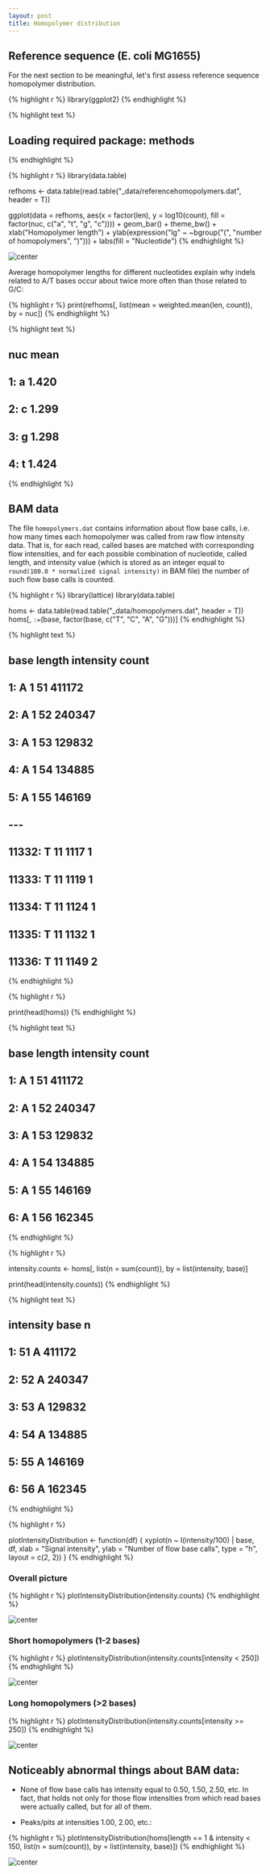 ```yaml
---
layout: post
title: Homopolymer distribution
---
```


## Reference sequence (E. coli MG1655)

For the next section to be meaningful, let's first assess reference sequence
homopolymer distribution.


{% highlight r %}
library(ggplot2)
{% endhighlight %}



{% highlight text %}
## Loading required package: methods
{% endhighlight %}



{% highlight r %}
library(data.table)

refhoms <- data.table(read.table("_data/referencehomopolymers.dat", header = T))

ggplot(data = refhoms, aes(x = factor(len), y = log10(count), fill = factor(nuc, 
    c("a", "t", "g", "c")))) + geom_bar() + theme_bw() + xlab("Homopolymer length") + 
    ylab(expression("lg" ~ ~bgroup("(", "number of homopolymers", ")"))) + labs(fill = "Nucleotide")
{% endhighlight %}

![center](/iontorrent-stats/figures/2012-11-11-homopolymers/referencehoms.png) 


Average homopolymer lengths for different nucleotides explain why indels related
to A/T bases occur about twice more often than those related to G/C:


{% highlight r %}
print(refhoms[, list(mean = weighted.mean(len, count)), by = nuc])
{% endhighlight %}



{% highlight text %}
##    nuc  mean
## 1:   a 1.420
## 2:   c 1.299
## 3:   g 1.298
## 4:   t 1.424
{% endhighlight %}


## BAM data

The file `homopolymers.dat` contains information about flow base calls,
i.e. how many times each homopolymer was called from raw flow intensity data.
That is, for each read, called bases are matched with corresponding 
flow intensities, and for each possible combination of nucleotide, called length, and 
intensity value (which is stored as an integer equal to 
`round(100.0 * normalized signal intensity)` in BAM file)
the number of such flow base calls is counted.


{% highlight r %}
library(lattice)
library(data.table)

homs <- data.table(read.table("_data/homopolymers.dat", header = T))
homs[, `:=`(base, factor(base, c("T", "C", "A", "G")))]
{% endhighlight %}



{% highlight text %}
##        base length intensity  count
##     1:    A      1        51 411172
##     2:    A      1        52 240347
##     3:    A      1        53 129832
##     4:    A      1        54 134885
##     5:    A      1        55 146169
##    ---                             
## 11332:    T     11      1117      1
## 11333:    T     11      1119      1
## 11334:    T     11      1124      1
## 11335:    T     11      1132      1
## 11336:    T     11      1149      2
{% endhighlight %}



{% highlight r %}

print(head(homs))
{% endhighlight %}



{% highlight text %}
##    base length intensity  count
## 1:    A      1        51 411172
## 2:    A      1        52 240347
## 3:    A      1        53 129832
## 4:    A      1        54 134885
## 5:    A      1        55 146169
## 6:    A      1        56 162345
{% endhighlight %}



{% highlight r %}

intensity.counts <- homs[, list(n = sum(count)), by = list(intensity, base)]

print(head(intensity.counts))
{% endhighlight %}



{% highlight text %}
##    intensity base      n
## 1:        51    A 411172
## 2:        52    A 240347
## 3:        53    A 129832
## 4:        54    A 134885
## 5:        55    A 146169
## 6:        56    A 162345
{% endhighlight %}



{% highlight r %}

plotIntensityDistribution <- function(df) {
    xyplot(n ~ I(intensity/100) | base, df, xlab = "Signal intensity", ylab = "Number of flow base calls", 
        type = "h", layout = c(2, 2))
}
{% endhighlight %}


### Overall picture

{% highlight r %}
plotIntensityDistribution(intensity.counts)
{% endhighlight %}

![center](/iontorrent-stats/figures/2012-11-11-homopolymers/overall.png) 


### Short homopolymers (1-2 bases)

{% highlight r %}
plotIntensityDistribution(intensity.counts[intensity < 250])
{% endhighlight %}

![center](/iontorrent-stats/figures/2012-11-11-homopolymers/short.png) 


### Long homopolymers (>2 bases)

{% highlight r %}
plotIntensityDistribution(intensity.counts[intensity >= 250])
{% endhighlight %}

![center](/iontorrent-stats/figures/2012-11-11-homopolymers/long.png) 


## Noticeably abnormal things about BAM data:

* None of flow base calls has intensity equal to 0.50, 1.50, 2.50, etc.
  In fact, that holds not only for those flow intensities from which 
  read bases were actually called, but for all of them.

* Peaks/pits at intensities 1.00, 2.00, etc.:

{% highlight r %}
plotIntensityDistribution(homs[length == 1 & intensity < 150, list(n = sum(count)), 
    by = list(intensity, base)])
{% endhighlight %}

![center](/iontorrent-stats/figures/2012-11-11-homopolymers/length1.png) 

